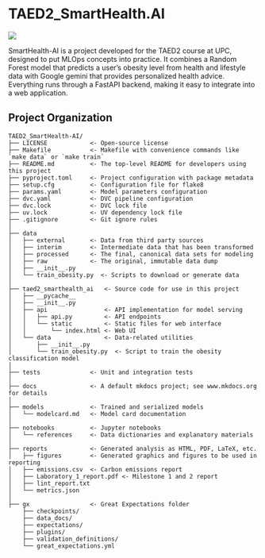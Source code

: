 # TAED2_SmartHealth.AI

<a target="_blank" href="https://cookiecutter-data-science.drivendata.org/">
    <img src="https://img.shields.io/badge/CCDS-Project%20template-328F97?logo=cookiecutter" />
</a>

SmartHealth-AI is a project developed for the TAED2 course at UPC, designed to put MLOps concepts into practice. It combines a Random Forest model that predicts a user’s obesity level from health and lifestyle data with Google gemini that provides personalized health advice. Everything runs through a FastAPI backend, making it easy to integrate into a web application.

## Project Organization

```
TAED2_SmartHealth-AI/
├── LICENSE            <- Open-source license
├── Makefile           <- Makefile with convenience commands like `make data` or `make train`
├── README.md          <- The top-level README for developers using this project
├── pyproject.toml     <- Project configuration with package metadata
├── setup.cfg          <- Configuration file for flake8
├── params.yaml        <- Model parameters configuration
├── dvc.yaml           <- DVC pipeline configuration
├── dvc.lock           <- DVC lock file
├── uv.lock            <- UV dependency lock file
├── .gitignore         <- Git ignore rules
│
├── data
│   ├── external       <- Data from third party sources
│   ├── interim        <- Intermediate data that has been transformed
│   ├── processed      <- The final, canonical data sets for modeling
│   ├── raw            <- The original, immutable data dump
│   ├── __init__.py
│   └── train_obesity.py  <- Scripts to download or generate data
│
├── taed2_smarthealth_ai   <- Source code for use in this project
│   ├── __pycache__
│   ├── __init__.py
│   ├── api                <- API implementation for model serving
│   │   ├── api.py         <- API endpoints
│   │   └── static         <- Static files for web interface
│   │       └── index.html <- Web UI
│   └── data               <- Data-related utilities
│       ├── __init__.py
│       └── train_obesity.py  <- Script to train the obesity classification model
│
├── tests              <- Unit and integration tests
│
├── docs               <- A default mkdocs project; see www.mkdocs.org for details
│
├── models             <- Trained and serialized models
│   └── modelcard.md   <- Model card documentation
│
├── notebooks          <- Jupyter notebooks
│   └── references     <- Data dictionaries and explanatory materials
│
├── reports            <- Generated analysis as HTML, PDF, LaTeX, etc.
│   ├── figures        <- Generated graphics and figures to be used in reporting
│   ├── emissions.csv  <- Carbon emissions report
│   ├── Laboratory_1_report.pdf <- Milestone 1 and 2 report
│   ├── lint_report.txt
│   └── metrics.json
│
├── gx                 <- Great Expectations folder
    ├── checkpoints/
    ├── data_docs/
    ├── expectations/
    ├── plugins/
    ├── validation_definitions/
    └── great_expectations.yml